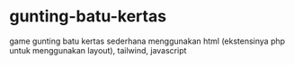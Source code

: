 # gunting-batu-kertas
game gunting batu kertas sederhana menggunakan html (ekstensinya php untuk menggunakan layout), tailwind, javascript
